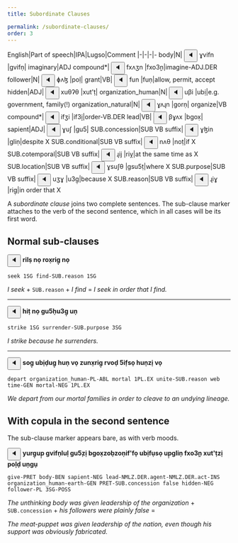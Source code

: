 ```yaml
---
title: Subordinate Clauses

permalink: /subordinate-clauses/
order: 3
---
```


English|Part of speech|IPA|Lugso|Comment
|-|-|-|-
body|N|<span class='spoken '> <button class='speak' type='button' data-ipa='ɣvifn'>🔈</button> <span class='ipa'>ɣvifn</span> </span>|gvifṇ|
imaginary|ADJ compound*|<span class='spoken '> <button class='speak' type='button' data-ipa='fxʌʒn'>🔈</button> <span class='ipa'>fxʌʒn</span> </span>|fxo3̣ṇ̣|imagine-ADJ.DER
follower|N|<span class='spoken '> <button class='speak' type='button' data-ipa='ɸʌɮ'>🔈</button> <span class='ipa'>ɸʌɮ</span> </span>|poḷ|
grant|VB|<span class='spoken '> <button class='speak' type='button' data-ipa='fun'>🔈</button> <span class='ipa'>fun</span> </span>|fuṇ|allow, permit, accept
hidden|ADJ|<span class='spoken '> <button class='speak' type='button' data-ipa='xuθʔθ'>🔈</button> <span class='ipa'>xuθʔθ</span> </span>|xut'ṭ|
organization_human|N|<span class='spoken '> <button class='speak' type='button' data-ipa='uβi'>🔈</button> <span class='ipa'>uβi</span> </span>|ubị|e.g. government, family(!)
organization_natural|N|<span class='spoken '> <button class='speak' type='button' data-ipa='ɣʌɻn'>🔈</button> <span class='ipa'>ɣʌɻn</span> </span>|gorṇ|
organize|VB compound*|<span class='spoken '> <button class='speak' type='button' data-ipa='ifʒi'>🔈</button> <span class='ipa'>ifʒi</span> </span>|if3̣ị̣|order-VB.DER
lead|VB|<span class='spoken '> <button class='speak' type='button' data-ipa='βɣʌx'>🔈</button> <span class='ipa'>βɣʌx</span> </span>|bgox̣|
sapient|ADJ|<span class='spoken '> <button class='speak' type='button' data-ipa='ɣuʃ'>🔈</button> <span class='ipa'>ɣuʃ</span> </span>|gu5̣|
SUB.concession|SUB VB suffix|<span class='spoken '> <button class='speak' type='button' data-ipa='ɣɮin'>🔈</button> <span class='ipa'>ɣɮin</span> </span>|gliṇ|despite X
SUB.conditional|SUB VB suffix|<span class='spoken '> <button class='speak' type='button' data-ipa='nʌθ'>🔈</button> <span class='ipa'>nʌθ</span> </span>|noṭ|if X
SUB.cotemporal|SUB VB suffix|<span class='spoken '> <button class='speak' type='button' data-ipa='ɻij'>🔈</button> <span class='ipa'>ɻij</span> </span>|riỵ|at the same time as X
SUB.location|SUB VB suffix|<span class='spoken '> <button class='speak' type='button' data-ipa='ɣsuʃθ'>🔈</button> <span class='ipa'>ɣsuʃθ</span> </span>|gsu5ṭ|where X
SUB.purpose|SUB VB suffix|<span class='spoken '> <button class='speak' type='button' data-ipa='uʒɣ'>🔈</button> <span class='ipa'>uʒɣ</span> </span>|u3g̣|because X
SUB.reason|SUB VB suffix|<span class='spoken '> <button class='speak' type='button' data-ipa='ɻiɣ'>🔈</button> <span class='ipa'>ɻiɣ</span> </span>|rig̣|in order that X

A _subordinate clause_ joins two complete sentences. The sub-clause marker attaches to the verb of the second sentence, which in all cases will be its first word.

## Normal sub-clauses

<span class='spoken btnOnly'> <button class='speak' type='button' data-ipa='ɻiɮs nʌ ɻʌxɻiɣ nʌ'>🔈</button>  </span> <strong>rilṣ nọ rox̣rig̣ nọ</strong>

`seek 1SG find-SUB.reason 1SG`

_I seek_ + `SUB.reason` + _I find_ = _I seek in order that I find._

---

<span class='spoken btnOnly'> <button class='speak' type='button' data-ipa='χiθ nʌ ɣuʃχuʒɣ un'>🔈</button>  </span> <strong>hiṭ nọ gu5ḥu3g̣ uṇ</strong>

`strike 1SG surrender-SUB.purpose 3SG`

_I strike because he surrenders._

---

<span class='spoken btnOnly'> <button class='speak' type='button' data-ipa='sʌɣ uβiðuɣ χun vʌ zunxɻiɣ ɻvʌð ʃifsə χunzi vʌ'>🔈</button>  </span> <strong>sog̣ ubịḍug̣ huṇ vọ zunx̣rig̣ rvoḍ 5if̣sọ huṇzị vọ</strong>

`depart organization_human-PL-ABL mortal 1PL.EX unite-SUB.reason web time-GEN mortal-NEG 1PL.EX`

_We depart from our mortal families in order to cleave to an undying lineage._

## With copula in the second sentence

The sub-clause marker appears bare, as with verb moods.

<span class='spoken btnOnly'> <button class='speak' type='button' data-ipa='juɻɣuɸ ɣvifnɮuɮ ɣuʃzi βɣʌxzəβzənifʔfə uβifusə uɸɣɮin fxʌʒn xuθʔθzi ɸʌɮð unɣu'>🔈</button>  </span> <strong>yurg̣up̣ gvifṇluḷ gu5̣zị bgox̣zoḅzoṇif'fọ ubịfụsọ up̣gliṇ fxo3̣ṇ̣ xut'ṭzị poḷḍ uṇgụ</strong>

`give-PRET body-BEN sapient-NEG lead-NMLZ.DER.agent-NMLZ.DER.act-INS organization_human-earth-GEN PRET-SUB.concession false hidden-NEG follower-PL 3SG-POSS`

_The unthinking body was given leadership of the organization_ + `SUB.concession` + _his followers were plainly false_ =

_The meat-puppet was given leadership of the nation, even though his support was obviously fabricated._
